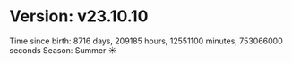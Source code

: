 # Version: v23.10.10
Time since birth: 8716 days, 209185 hours, 12551100 minutes, 753066000 seconds
Season: Summer ☀️
